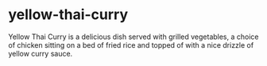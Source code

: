 # yellow-thai-curry
Yellow Thai Curry is a delicious dish served with grilled vegetables, a choice of chicken sitting on a bed of fried rice and topped of with a nice drizzle of yellow curry sauce.
